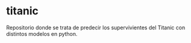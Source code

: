 # titanic
Repositorio donde se trata de predecir los supervivientes del Titanic con distintos modelos en python.
